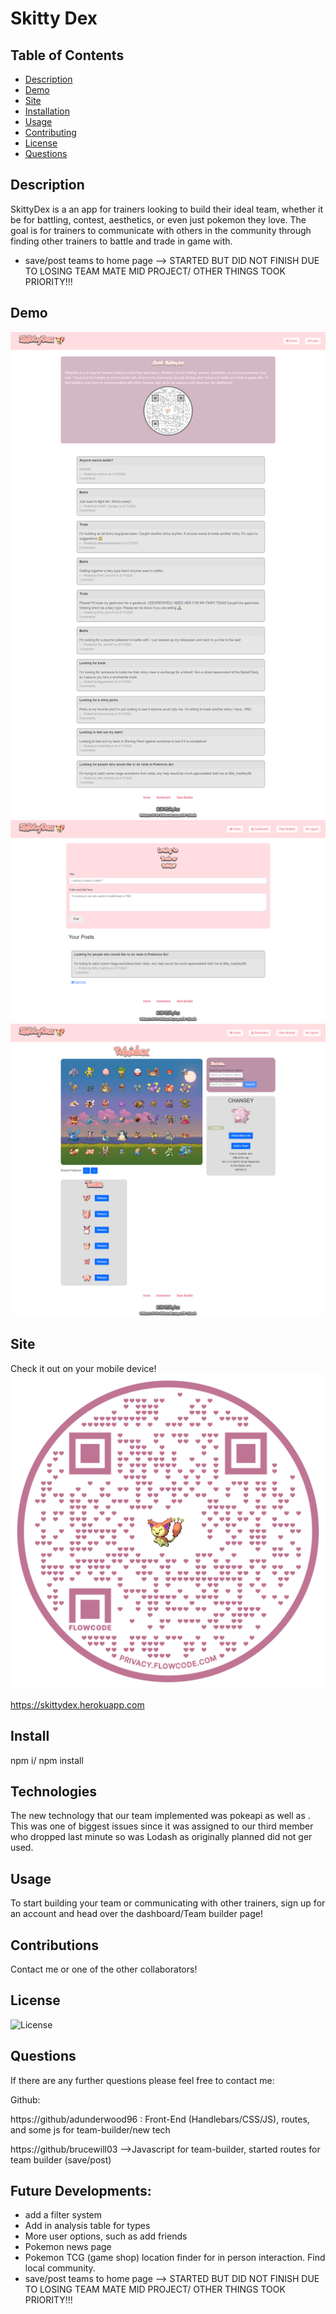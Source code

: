 # Skitty Dex

## Table of Contents

- [Description](#Description)
- [Demo](#Demo)
- [Site](#Site)
- [Installation](#Installation)
- [Usage](#Usage)
- [Contributing](#Contributing)
- [License](#License)
- [Questions](#Questions)

## Description

SkittyDex is a an app for trainers looking to build their ideal team,
whether it be for battling, contest, aesthetics, or even just pokemon they love.
The goal is for trainers to communicate with others in the community through
finding other trainers to battle and trade in game with.

- save/post teams to home page --> STARTED BUT DID NOT FINISH DUE TO LOSING TEAM MATE MID PROJECT/ OTHER THINGS TOOK PRIORITY!!!


## Demo

![Homepage](https://github.com/adunderwood96/SkittyDex/blob/73b0f670fe2466dcd8543946c47bb9dee4db9215/assets/homepage.png)
![Dashboard](https://github.com/adunderwood96/SkittyDex/blob/73b0f670fe2466dcd8543946c47bb9dee4db9215/assets/dash.png)
![Team-Builder](https://github.com/adunderwood96/SkittyDex/blob/73b0f670fe2466dcd8543946c47bb9dee4db9215/assets/team.png)

## Site
Check it out on your mobile device!
![QR-Code](https://github.com/adunderwood96/SkittyDex/blob/73b0f670fe2466dcd8543946c47bb9dee4db9215/assets/qrcode.png)

https://skittydex.herokuapp.com

## Install

npm i/ npm install

## Technologies

The new technology that our team implemented was pokeapi as well as . This was one of biggest issues since it was assigned to our third member who dropped last minute so was Lodash as originally planned did not ger used. 

## Usage

To start building your team or communicating with other trainers, sign up for an account
and head over the dashboard/Team builder page!

## Contributions

Contact me or one of the other collaborators!

## License

![License](https://img.shields.io/badge/License-MIT-yellow.svg)

## Questions

If there are any further questions please feel free to contact me:

Github:

https://github/adunderwood96 : Front-End (Handlebars/CSS/JS), routes, and some js for team-builder/new tech

https://github/brucewill03 -->Javascript for team-builder, started routes for team builder (save/post)


## Future Developments:
- add a filter system
- Add in analysis table for types
- More user options, such as add friends
- Pokemon news page
- Pokemon TCG (game shop) location finder for in person interaction. Find local community.
- save/post teams to home page --> STARTED BUT DID NOT FINISH DUE TO LOSING TEAM MATE MID PROJECT/ OTHER THINGS TOOK PRIORITY!!!
